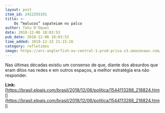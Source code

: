 ```yaml
---
layout: post
item_id: 2412293101
title: >-
    Os “malucos” sapateiam no palco
author: Tatu D'Oquei
date: 2018-12-06 18:03:53
pub_date: 2018-12-06 18:03:53
time_added: 2019-12-23 21:15:16
category: refletimos
image: https://arc-anglerfish-eu-central-1-prod-prisa.s3.amazonaws.com/public/3QNITZDZPLQKW2DQZUZAKYONZM.jpg
---
```


Nas últimas décadas existiu um consenso de que, diante dos absurdos que eram ditos nas redes e em outros espaços, a melhor estratégia era não responder.

**Link:** [https://brasil.elpais.com/brasil/2018/12/06/politica/1544113288_218824.html](https://brasil.elpais.com/brasil/2018/12/06/politica/1544113288_218824.html)

